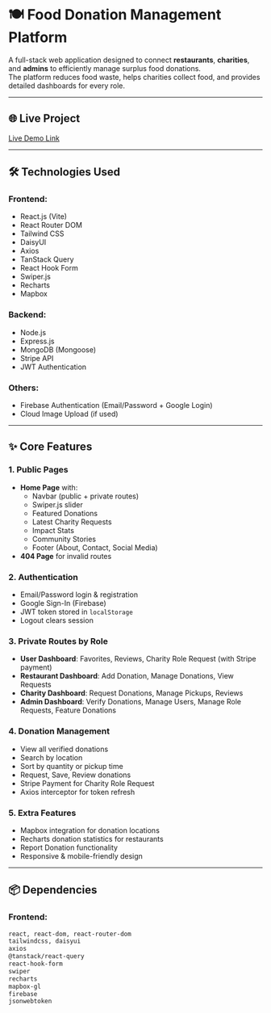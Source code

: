# 🍽️ Food Donation Management Platform

A full-stack web application designed to connect **restaurants**, **charities**, and **admins** to efficiently manage surplus food donations.  
The platform reduces food waste, helps charities collect food, and provides detailed dashboards for every role.

---

## 🌐 Live Project
[Live Demo Link](https://rad-hamster-5d56ec.netlify.app/)

---

## 🛠️ Technologies Used
### Frontend:
- React.js (Vite)
- React Router DOM
- Tailwind CSS
- DaisyUI
- Axios
- TanStack Query
- React Hook Form
- Swiper.js
- Recharts
- Mapbox

### Backend:
- Node.js
- Express.js
- MongoDB (Mongoose)
- Stripe API
- JWT Authentication

### Others:
- Firebase Authentication (Email/Password + Google Login)
- Cloud Image Upload (if used)

---

## ✨ Core Features
### 1. **Public Pages**
- **Home Page** with:
  - Navbar (public + private routes)
  - Swiper.js slider
  - Featured Donations
  - Latest Charity Requests
  - Impact Stats
  - Community Stories
  - Footer (About, Contact, Social Media)
- **404 Page** for invalid routes

### 2. **Authentication**
- Email/Password login & registration
- Google Sign-In (Firebase)
- JWT token stored in `localStorage`
- Logout clears session

### 3. **Private Routes by Role**
- **User Dashboard**: Favorites, Reviews, Charity Role Request (with Stripe payment)
- **Restaurant Dashboard**: Add Donation, Manage Donations, View Requests
- **Charity Dashboard**: Request Donations, Manage Pickups, Reviews
- **Admin Dashboard**: Verify Donations, Manage Users, Manage Role Requests, Feature Donations

### 4. **Donation Management**
- View all verified donations
- Search by location
- Sort by quantity or pickup time
- Request, Save, Review donations
- Stripe Payment for Charity Role Request
- Axios interceptor for token refresh

### 5. **Extra Features**
- Mapbox integration for donation locations
- Recharts donation statistics for restaurants
- Report Donation functionality
- Responsive & mobile-friendly design

---

## 📦 Dependencies
### Frontend:
```bash
react, react-dom, react-router-dom
tailwindcss, daisyui
axios
@tanstack/react-query
react-hook-form
swiper
recharts
mapbox-gl
firebase
jsonwebtoken
